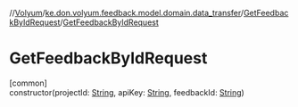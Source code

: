 //[Volyum](../../../index.md)/[ke.don.volyum.feedback.model.domain.data_transfer](../index.md)/[GetFeedbackByIdRequest](index.md)/[GetFeedbackByIdRequest](-get-feedback-by-id-request.md)

# GetFeedbackByIdRequest

[common]\
constructor(projectId: [String](https://kotlinlang.org/api/core/kotlin-stdlib/kotlin/-string/index.html), apiKey: [String](https://kotlinlang.org/api/core/kotlin-stdlib/kotlin/-string/index.html), feedbackId: [String](https://kotlinlang.org/api/core/kotlin-stdlib/kotlin/-string/index.html))